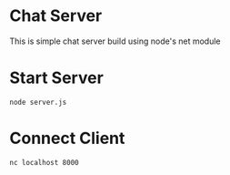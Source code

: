 # Chat Server

This is simple chat server build using node's net module

# Start Server
```
node server.js
```

# Connect Client

```
nc localhost 8000
```
